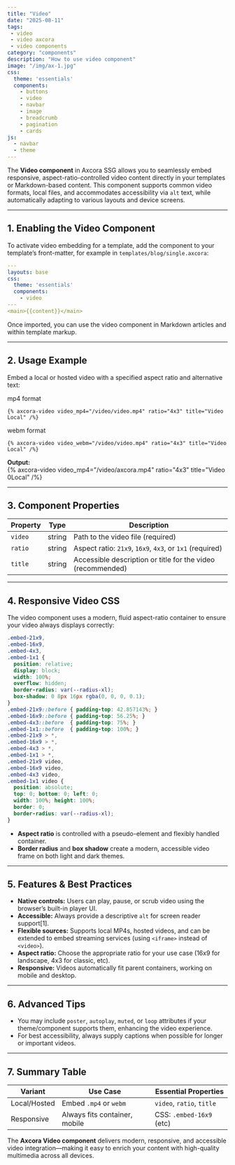 ```yaml
---
title: "Video"
date: "2025-08-11"
tags: 
 - video
 - video axcora
 - video components
category: "components"
description: "How to use video component"
image: "/img/ax-1.jpg"
css:
  theme: 'essentials'
  components:
    - buttons
    - video
    - navbar
    - image
    - breadcrumb
    - pagination
    - cards
js:
  - navbar
  - theme
---
```


The **Video component** in Axcora SSG allows you to seamlessly embed responsive, aspect-ratio-controlled video content directly in your templates or Markdown-based content. This component supports common video formats, local files, and accommodates accessibility via `alt` text, while automatically adapting to various layouts and device screens.

---

## 1. Enabling the Video Component

To activate video embedding for a template, add the component to your template’s front-matter, for example in `templates/blog/single.axcora`:

```yaml
---
layouts: base
css:
  theme: 'essentials'
  components:
    - video
---
<main>{{content}}</main>
```

Once imported, you can use the video component in Markdown articles and within template markup.

---

## 2. Usage Example

Embed a local or hosted video with a specified aspect ratio and alternative text:

mp4 format
```
{% axcora-video video_mp4="/video/video.mp4" ratio="4x3" title="Video Local" /%}
```
webm format
```
{% axcora-video video_webm="/video/video.mp4" ratio="4x3" title="Video Local" /%}
```

**Output:**  
{% axcora-video video_mp4="/video/axcora.mp4" ratio="4x3" title="Video 0Local" /%}

---

## 3. Component Properties

| Property  | Type   | Description                                                        |
|-----------|--------|--------------------------------------------------------------------|
| `video`     | string | Path to the video file (required)                           |
| `ratio`   | string | Aspect ratio: `21x9`, `16x9`, `4x3`, or `1x1` (required)           |
| `title`     | string | Accessible description or title for the video (recommended)         |

---

## 4. Responsive Video CSS

The video component uses a modern, fluid aspect-ratio container to ensure your video always displays correctly:

```css
.embed-21x9,
.embed-16x9,
.embed-4x3,
.embed-1x1 {
  position: relative;
  display: block;
  width: 100%;
  overflow: hidden;
  border-radius: var(--radius-xl);
  box-shadow: 0 8px 16px rgba(0, 0, 0, 0.1);
}
.embed-21x9::before { padding-top: 42.857143%; }
.embed-16x9::before { padding-top: 56.25%; }
.embed-4x3::before  { padding-top: 75%; }
.embed-1x1::before  { padding-top: 100%; }
.embed-21x9 > *,
.embed-16x9 > *,
.embed-4x3 > *,
.embed-1x1 > *,
.embed-21x9 video,
.embed-16x9 video,
.embed-4x3 video,
.embed-1x1 video {
  position: absolute;
  top: 0; bottom: 0; left: 0;
  width: 100%; height: 100%;
  border: 0;
  border-radius: var(--radius-xl);
}
```

- **Aspect ratio** is controlled with a pseudo-element and flexibly handled container.
- **Border radius** and **box shadow** create a modern, accessible video frame on both light and dark themes.

---

## 5. Features & Best Practices

- **Native controls:** Users can play, pause, or scrub video using the browser’s built-in player UI.
- **Accessible:** Always provide a descriptive `alt` for screen reader support[1].
- **Flexible sources:** Supports local MP4s, hosted videos, and can be extended to embed streaming services (using `<iframe>` instead of `<video>`).
- **Aspect ratio:** Choose the appropriate ratio for your use case (16x9 for landscape, 4x3 for classic, etc).
- **Responsive:** Videos automatically fit parent containers, working on mobile and desktop.

---

## 6. Advanced Tips

- You may include `poster`, `autoplay`, `muted`, or `loop` attributes if your theme/component supports them, enhancing the video experience.
- For best accessibility, always supply captions when possible for longer or important videos.

---

## 7. Summary Table

| Variant         | Use Case                       | Essential Properties           |
|-----------------|-------------------------------|-------------------------------|
| Local/Hosted    | Embed `.mp4` or `webm`       | `video`, `ratio`, `title`         |
| Responsive      | Always fits container, mobile  | CSS: `.embed-16x9` (etc)      |

The **Axcora Video component** delivers modern, responsive, and accessible video integration—making it easy to enrich your content with high-quality multimedia across all devices.
